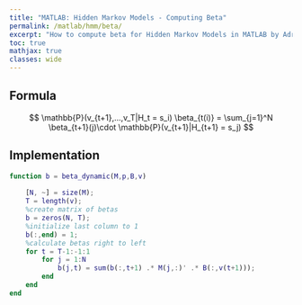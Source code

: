 ```yaml
---
title: "MATLAB: Hidden Markov Models - Computing Beta"
permalink: /matlab/hmm/beta/
excerpt: "How to compute beta for Hidden Markov Models in MATLAB by Adrian Ng"
toc: true
mathjax: true
classes: wide
---
```


## Formula

$$
\mathbb{P}(v_{t+1},...,v_T|H_t = s_i) \beta_{t(i)} = \sum_{j=1}^N \beta_{t+1}(j)\cdot \mathbb{P}(v_{t+1}|H_{t+1} = s_j)
$$

## Implementation

```matlab
function b = beta_dynamic(M,p,B,v)
    
    [N, ~] = size(M);
    T = length(v);
    %create matrix of betas
    b = zeros(N, T);
    %initialize last column to 1
    b(:,end) = 1;
    %calculate betas right to left
    for t = T-1:-1:1
        for j = 1:N
            b(j,t) = sum(b(:,t+1) .* M(j,:)' .* B(:,v(t+1)));
        end
    end    
end
```
